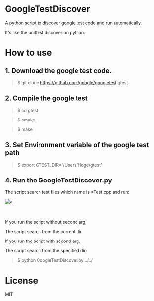 # GoogleTestDiscover

A python script to discover google test code and run automatically.

It's like the unittest discover on python.

# How to use

## 1. Download the google test code.

> $ git clone https://github.com/google/googletest gtest


## 2. Compile the google test

> $ cd  gtest

> $ cmake .

> $ make


## 3. Set Environment variable of the google test path

> $ export GTEST_DIR='/Users/Hoge/gtest'

 

## 4. Run the GoogleTestDiscover.py

The script search test files which name is *Test.cpp and run:

![a](http://cdn-ak.f.st-hatena.com/images/fotolife/m/meison_amsl/20160302/20160302203251.png)

　

If you run the script without second arg,

The script search from the current dir.

If you run the script with second arg,

The script search from the specified dir:

> $ python GoogleTestDiscover.py ../../



# License

MIT
